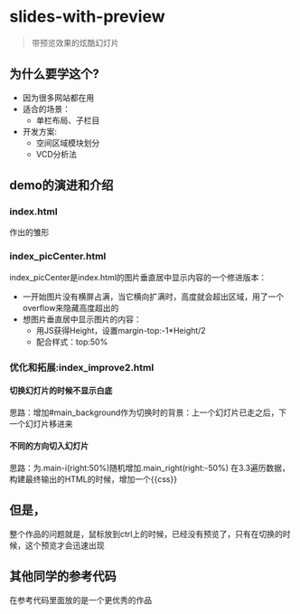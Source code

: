 # slides-with-preview
> 带预览效果的炫酷幻灯片

## 为什么要学这个?

- 因为很多网站都在用
- 适合的场景：
  - 单栏布局、子栏目
- 开发方案:
    - 空间区域模块划分
    - VCD分析法

## demo的演进和介绍

### index.html

作出的雏形

### index_picCenter.html

index_picCenter是index.html的图片垂直居中显示内容的一个修进版本：

- 一开始图片没有横屏占满，当它横向扩满时，高度就会超出区域，用了一个overflow来隐藏高度超出的
- 想图片垂直居中显示图片的内容：
  - 用JS获得Height，设置margin-top:-1*Height/2
  - 配合样式：top:50%

### 优化和拓展:index_improve2.html

#### 切换幻灯片的时候不显示白底

思路：增加#main_background作为切换时的背景：上一个幻灯片已走之后，下一个幻灯片移进来

#### 不同的方向切入幻灯片

思路：为.main-i(right:50%)随机增加.main_right(right:-50%)
在3.3遍历数据，构建最终输出的HTML的时候，增加一个{{css}}

## 但是，

整个作品的问题就是，鼠标放到ctrl上的时候，已经没有预览了，只有在切换的时候，这个预览才会迅速出现

## 其他同学的参考代码

在参考代码里面放的是一个更优秀的作品